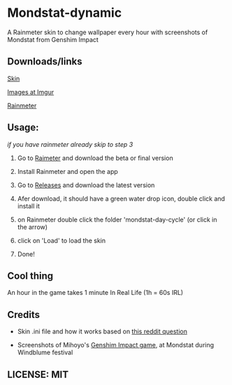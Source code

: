 # Mondstat-dynamic
A Rainmeter skin to change wallpaper every hour with screenshots of Mondstat from Genshim Impact

## Downloads/links
[Skin](https://github.com/Matsukii/Mondstat-dynamic/releases)

[Images at Imgur](https://imgur.com/a/q0UHySq)

[Rainmeter](https://www.rainmeter.net/)

## Usage:
_if you have rainmeter already skip to step 3_

1. Go to [Raimeter](https://www.rainmeter.net/) and download the beta or final version

2. Install Rainmeter and open the app

3. Go to [Releases](https://github.com/Matsukii/Mondstat-dynamic/releases) and download the latest version


4. Afer download, it should have a green water 
drop icon, double click and install it

5. on Rainmeter double click the folder 
'mondstat-day-cycle' (or click in the arrow)

6. click on 'Load' to load the skin

7. Done!


## Cool thing
An hour in the game takes 1 minute In Real Life (1h = 60s IRL)



## Credits
* Skin .ini file and how it works based on [this reddit question](https://www.reddit.com/r/Rainmeter/comments/3a8azt/is_there_a_way_to_change_background_based_on_time/
) 

* Screenshots of Mihoyo's [Genshim Impact game](https://genshin.mihoyo.com/en/home), at Mondstat during Windblume festival


## LICENSE: MIT
